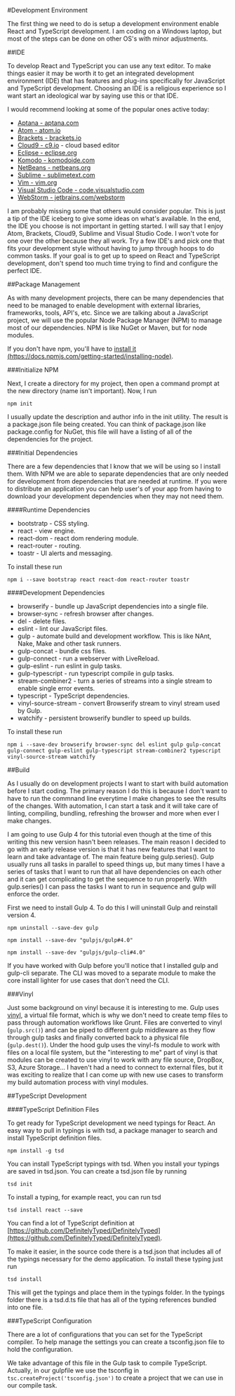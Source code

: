 #Development Environment

The first thing we need to do is setup a development environment enable React and TypeScript development. I am coding on a Windows laptop, but most of the steps can be done on other OS's with minor adjustments.

##IDE

To develop React and TypeScript you can use any text editor. To make things easier it may be worth it to get an integrated development environment (IDE) that has features and plug-ins specifically for JavaScript and TypeScript development. Choosing an IDE is a religious experience so I want start an ideological war by saying use this or that IDE. 

I would recommend looking at some of the popular ones active today:

- [Aptana - aptana.com](http://www.aptana.com/)
- [Atom - atom.io](https://atom.io/)
- [Brackets - brackets.io](http://brackets.io/)
- [Cloud9 - c9.io](https://c9.io/) - cloud based editor
- [Eclipse - eclipse.org](https://eclipse.org/downloads/)
- [Komodo - komodoide.com](http://komodoide.com/)
- [NetBeans - netbeans.org](https://netbeans.org/)
- [Sublime - sublimetext.com](http://www.sublimetext.com/)
- [Vim - vim.org](http://www.vim.org/)
- [Visual Studio Code - code.visualstudio.com](https://code.visualstudio.com/)
- [WebStorm - jetbrains.com/webstorm](https://www.jetbrains.com/webstorm/)

I am probably missing some that others would consider popular. This is just a tip of the IDE iceberg to give some ideas on what's available. In the end, the IDE you choose is not important in getting started. I will say that I enjoy Atom, Brackets, Cloud9, Sublime and Visual Studio Code. I won't vote for one over the other because they all work. Try a few IDE's and pick one that fits your development style without having to jump through hoops to do common tasks. If your goal is to get up to speed on React and TypeScript development, don't spend too much time trying to find and configure the perfect IDE.

##Package Management

As with many development projects, there can be many dependencies that need to be managed to enable development with external libraries, frameworks, tools, API's, etc. Since we are talking about a JavaScript project, we will use the popular Node Package Manager (NPM) to manage most of our dependencies. NPM is like NuGet or Maven, but for node modules. 

If you don't have npm, you'll have to [install it (https://docs.npmjs.com/getting-started/installing-node)](https://docs.npmjs.com/getting-started/installing-node). 

###Initialize NPM

Next, I create a directory for my project, then open a command prompt at the new directory (name isn't important). Now, I run

`npm init`

I usually update the description and author info in the init utility. The result is a package.json file being created. You can think of package.json like package.config for NuGet, this file will have a listing of all of the dependencies for the project.

###Initial Dependencies

There are a few dependencies that I know that we will be using so I install them. With NPM we are able to separate dependencies that are only needed for development from dependencies that are needed at runtime. If you were to distribute an application you can help user's of your app from having to download your development dependencies when they may not need them.

####Runtime Dependencies

- bootstratp - CSS styling.
- react - view engine.
- react-dom - react dom rendering module.
- react-router - routing.
- toastr - UI alerts and messaging.

To install these run

`npm i --save bootstrap react react-dom react-router toastr`

####Development Dependencies

- browserify - bundle up JavaScript dependencies into a single file.
- browser-sync - refresh browser after changes.
- del - delete files.
- eslint - lint our JavaScript files.
- gulp - automate build and development workflow. This is like NAnt, Nake, Make and other task runners.
- gulp-concat - bundle css files.
- gulp-connect - run a webserver with LiveReload.
- gulp-eslint - run eslint in gulp tasks.
- gulp-typescript - run typescript compile in gulp tasks.
- stream-combiner2 - turn a series of streams into a single stream to enable single error events.
- typescript - TypeScript dependencies.
- vinyl-source-stream - convert Browserify stream to vinyl stream used by Gulp.
- watchify - persistent browserify bundler to speed up builds.

To install these run

`npm i --save-dev browserify browser-sync del eslint gulp gulp-concat gulp-connect gulp-eslint gulp-typescript stream-combiner2 typescript vinyl-source-stream watchify`


##Build

As I usually do on development projects I want to start with build automation before I start coding. The primary reason I do this is because I don't want to have to run the commnand line everytime I make changes to see the results of the changes. With automation, I can start a task and it will take care of linting, compiling, bundling, refreshing the browser and more when ever I make changes.

I am going to use Gulp 4 for this tutorial even though at the time of this writing this new version hasn't been releases. The main reason I decided to go with an early release version is that it has new features that I want to learn and take advantage of. The main feature being gulp.series(). Gulp usually runs all tasks in parallel to speed things up, but many times I have a series of tasks that I want to run that all have dependencies on each other and it can get complicating to get the sequence to run properly. With gulp.series() I can pass the tasks I want to run in sequence and gulp will enforce the order.

First we need to install Gulp 4. To do this I will uninstall Gulp and reinstall version 4.

`npm uninstall --save-dev gulp`

`npm install --save-dev "gulpjs/gulp#4.0"`

`npm install --save-dev "gulpjs/gulp-cli#4.0"`

If you have worked with Gulp before you'll notice that I installed gulp and gulp-cli separate. The CLI was moved to a separate module to make the core install lighter for use cases that don't need the CLI.

###Vinyl

Just some background on vinyl because it is interesting to me. Gulp uses [vinyl](https://github.com/gulpjs/vinyl), a virtual file format, which is why we don't need to create temp files to pass through automation workflows like Grunt. Files are converted to vinyl (`gulp.src()`) and can be piped to different gulp middleware as they flow through gulp tasks and finally converted back to a physical file (`gulp.dest()`). Under the hood gulp uses the vinyl-fs module to work with files on a local file system, but the "interesting to me" part of vinyl is that modules can be created to use vinyl to work with any file source, DropBox, S3, Azure Storage... I haven't had a need to connect to external files, but it was exciting to realize that I can come up with new use cases to transform my build automation process with vinyl modules.

##TypeScript Development

####TypeScript Definition Files

To get ready for TypeScript development we need typings for React. An easy way to pull in typings is with tsd, a package manager to search and install TypeScript definition files. 

`npm install -g tsd`

You can install TypeScript typings with tsd. When you install your typings are saved in tsd.json. You can create a tsd.json file by running

`tsd init`

To install a typing, for example react, you can run tsd

`tsd install react --save`

You can find a lot of TypeScript definition at [https://github.com/DefinitelyTyped/DefinitelyTyped](https://github.com/DefinitelyTyped/DefinitelyTyped).

To make it easier, in the source code there is a tsd.json that includes all of the typings necessary for the demo application. To install these typing just run

`tsd install`

This will get the typings and place them in the typings folder. In the typings folder there is a tsd.d.ts file that has all of the typing references bundled into one file.

###TypeScript Configuration

There are a lot of configurations that you can set for the TypeScript compiler. To help manage the settings you can create a tsconfig.json file to hold the configuration.

We take advantage of this file in the Gulp task to compile TypeScript. Actually, in our gulpfile we use the tsconfig in  `tsc.createProject('tsconfig.json')` to create a project that we can use in our compile task.
